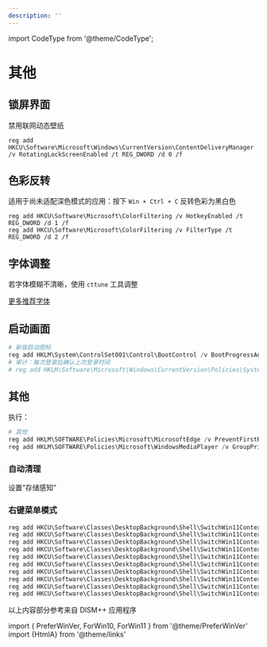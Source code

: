 ```yaml
---
description: ''
---
```


import CodeType from '@theme/CodeType';

# 其他

## 锁屏界面

 <CodeType cmd user>

禁用联网动态壁纸

</CodeType>

```batch
reg add HKCU\Software\Microsoft\Windows\CurrentVersion\ContentDeliveryManager /v RotatingLockScreenEnabled /t REG_DWORD /d 0 /f

```

## 色彩反转

 <CodeType cmd user>

适用于尚未适配深色模式的应用：按下 `Win + Ctrl + C` 反转色彩为黑白色

</CodeType>

```batch
reg add HKCU\Software\Microsoft\ColorFiltering /v HotkeyEnabled /t REG_DWORD /d 1 /f
reg add HKCU\Software\Microsoft\ColorFiltering /v FilterType /t REG_DWORD /d 2 /f

```

 <CodeType admin >

## 字体调整

</CodeType>

若字体模糊不清晰，使用 `cttune` 工具调整

<p><a href="/docs/devenv/font" target="_blank">更多推荐字体</a></p>

 <CodeType cmd admin>

## 启动画面

</CodeType>

```powershell
# 新版启动图标
reg add HKLM\System\ControlSet001\Control\BootControl /v BootProgressAnimation /t REG_DWORD /d 1 /f
# 审计：每次登录后确认上次登录时间
# reg add HKLM\Software\Microsoft\Windows\CurrentVersion\Policies\System /v DisplayLastLogonInfo /t REG_DWORD /d 1 /f

```

## 其他

<!--
 <details><summary>隐藏图标右上角压缩标记的蓝色双箭头</summary>

```powershell
reg add "HKLM\SOFTWARE\Microsoft\Windows\CurrentVersion\Explorer\Shell Icons" /v 179 /d "imageres.dll,197" /t reg_sz /f
taskkill /f /im explorer.exe
cmd /c del "%LOCALAPPDATA%\iconcache.db" /s /q
cmd /c del "%LOCALAPPDATA%\Microsoft\Windows\Explorer\iconcache_*.db" /s /q
start explorer

```

</details>
-->

 <CodeType cmd admin>

执行：

</CodeType>

```powershell
# 其他
reg add HKLM\SOFTWARE\Policies\Microsoft\MicrosoftEdge /v PreventFirstRunPage /t REG_DWORD /d 0 /f
reg add HKLM\SOFTWARE\Policies\Microsoft\WindowsMediaPlayer /v GroupPrivacyAcceptance /t REG_DWORD /d 1 /f

```

 <PreferWinVer win10 win11 >
<ForWin10>

<h3>自动清理</h3>

设置<HtmlA href="ms-settings:storagepolicies">“存储感知”</HtmlA>

</ForWin10>
<ForWin11>

<h3>右键菜单模式</h3>

```powershell
reg add HKCU\Software\Classes\DesktopBackground\Shell\SwitchWin11ContextMenu /v MUIVerb /t REG_SZ /d 右键菜单样式 /f
reg add HKCU\Software\Classes\DesktopBackground\Shell\SwitchWin11ContextMenu /v SubCommands /t REG_SZ /d '""' /f
reg add HKCU\Software\Classes\DesktopBackground\Shell\SwitchWin11ContextMenu /v Icon /t REG_SZ /d "imageres.dll,310" /f
reg add HKCU\Software\Classes\DesktopBackground\Shell\SwitchWin11ContextMenu /v Position /t REG_SZ /d bottom /f
reg add HKCU\Software\Classes\DesktopBackground\Shell\SwitchWin11ContextMenu\Shell\Item0 /v Icon /t REG_SZ /d "shell32.dll,39" /f
reg add HKCU\Software\Classes\DesktopBackground\Shell\SwitchWin11ContextMenu\Shell\Item0 /v MUIVerb /t REG_SZ /d '新版（ 重启文件资源管理器 ）' /f
reg add HKCU\Software\Classes\DesktopBackground\Shell\SwitchWin11ContextMenu\Shell\Item0\Command /ve /t REG_SZ /d '"mshta vbscript:createobject(\"shell.application\").shellexecute(\"cmd.exe\",\"/c reg delete HKCU\Software\Classes\CLSID\{86ca1aa0-34aa-4e8b-a509-50c905bae2a2} /f & powershell -c kill -n explorer\",\"\",\"open\",0)(close)"' /f
reg add HKCU\Software\Classes\DesktopBackground\Shell\SwitchWin11ContextMenu\Shell\Item1 /v MUIVerb /t REG_SZ /d '旧版（ 重启文件资源管理器 ）' /f
reg add HKCU\Software\Classes\DesktopBackground\Shell\SwitchWin11ContextMenu\Shell\Item1 /v Icon /t REG_SZ /d "explorer.exe,15" /f
reg add HKCU\Software\Classes\DesktopBackground\Shell\SwitchWin11ContextMenu\Shell\Item1\Command /ve /t REG_SZ /d '"mshta vbscript:createobject(\"shell.application\").shellexecute(\"cmd.exe\",\"/c reg add HKCU\Software\Classes\CLSID\{86ca1aa0-34aa-4e8b-a509-50c905bae2a2}\InprocServer32 /f /ve & powershell -c kill -n explorer\",\"\",\"open\",0)(close)"' /f

```

</ForWin11>
</PreferWinVer>

以上内容部分参考来自 DISM++ 应用程序

import {
PreferWinVer,
ForWin10,
ForWin11
} from '@theme/PreferWinVer'
import {HtmlA} from '@theme/links'
